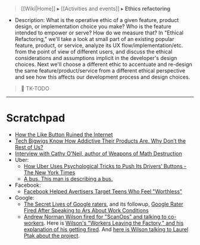 > [[Wiki|Home]] ▸ [[Activities and events]] ▸ **Ethics refactoring**

* Description: What is the operative ethic of a given feature, product design, or implementation choice you make? Who is the feature intended to empower or serve? How do we measure that? In "Ethical Refactoring," we'll take a look at small part of an existing popular feature, product, or service, analyze its UX flow/implementation/etc. from the point of view of different users, and discuss the ethical considerations and assumptions implicit in the developer's design choices. Next we'll choose a different ethic to accentuate and re-design the same feature/product/service from a different ethical perspective and see how this affects our development process and design choices.

> 🚧 TK-TODO

* * *

# Scratchpad

* [How the Like Button Ruined the Internet](https://www.theatlantic.com/technology/archive/2017/03/how-the-like-button-ruined-the-internet/519795/)
* [Tech Bigwigs Know How Addictive Their Products Are. Why Don’t the Rest of Us?](https://www.wired.com/2017/03/irresistible-the-rise-of-addictive-technology-and-the-business-of-keeping-us-hooked/)
* [Interview with Cathy O'Neil, author of Weapons of Math Destruction](https://www.youtube.com/watch?v=j0vfCPKJPlw)
* Uber:
    * [How Uber Uses Psychological Tricks to Push Its Drivers’ Buttons - The New York Times](https://www.nytimes.com/interactive/2017/04/02/technology/uber-drivers-psychological-tricks.html)
    * [A bus. This man is describing a bus.](https://web.archive.org/web/20160116215410/https://twitter.com/JackSmithIV/status/635925087640793088)
* Facebook:
    * [Facebook Helped Avertisers Target Teens Who Feel "Worthless"](https://web.archive.org/web/20170501071437/https://arstechnica.com/business/2017/05/facebook-helped-advertisers-target-teens-who-feel-worthless/)
* Google:
    * [The Secret Lives of Google raters](https://arstechnica.com/features/2017/04/the-secret-lives-of-google-raters/), and its followup, [Google Rater Fired After Speaking to Ars About Work Conditions](https://arstechnica.com/business/2017/05/google-rater-fired-after-speaking-to-ars-about-work-conditions/)
    * [Andrew Norman Wilson fired for "ScanOps" and talking to co-workers](http://www.businessinsider.com/at-google-talking-to-coworkers-can-get-you-fired-2011-4/). Here is [Wilson's "Workers Leaving the Factory," and his explanation of his getting fired](https://www.youtube.com/watch?v=w0RTgOuoi2k). And [here is Wilson talking to Laurel Ptak about the project](http://aperture.org/magazine-2013/andrew-norman-wilson-with-laurel-ptak-scanops/).